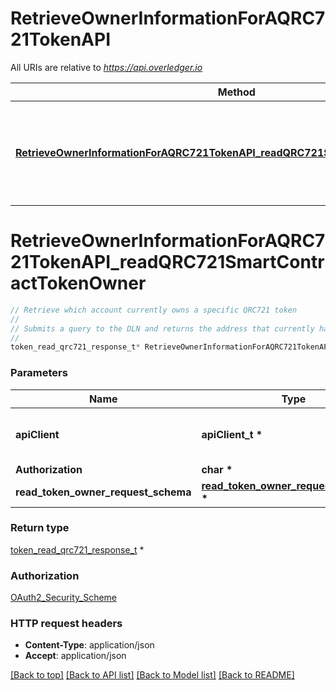 # RetrieveOwnerInformationForAQRC721TokenAPI

All URIs are relative to *https://api.overledger.io*

Method | HTTP request | Description
------------- | ------------- | -------------
[**RetrieveOwnerInformationForAQRC721TokenAPI_readQRC721SmartContractTokenOwner**](RetrieveOwnerInformationForAQRC721TokenAPI.md#RetrieveOwnerInformationForAQRC721TokenAPI_readQRC721SmartContractTokenOwner) | **POST** /v2/tokenise/tokens/qrc721/token-owner | Retrieve which account currently owns a specific QRC721 token


# **RetrieveOwnerInformationForAQRC721TokenAPI_readQRC721SmartContractTokenOwner**
```c
// Retrieve which account currently owns a specific QRC721 token
//
// Submits a query to the DLN and returns the address that currently has owns a particular QRC721 token.
//
token_read_qrc721_response_t* RetrieveOwnerInformationForAQRC721TokenAPI_readQRC721SmartContractTokenOwner(apiClient_t *apiClient, char * Authorization, read_token_owner_request_schema_t * read_token_owner_request_schema);
```

### Parameters
Name | Type | Description  | Notes
------------- | ------------- | ------------- | -------------
**apiClient** | **apiClient_t \*** | context containing the client configuration |
**Authorization** | **char \*** |  | 
**read_token_owner_request_schema** | **[read_token_owner_request_schema_t](read_token_owner_request_schema.md) \*** |  | 

### Return type

[token_read_qrc721_response_t](token_read_qrc721_response.md) *


### Authorization

[OAuth2_Security_Scheme](../README.md#OAuth2_Security_Scheme)

### HTTP request headers

 - **Content-Type**: application/json
 - **Accept**: application/json

[[Back to top]](#) [[Back to API list]](../README.md#documentation-for-api-endpoints) [[Back to Model list]](../README.md#documentation-for-models) [[Back to README]](../README.md)

